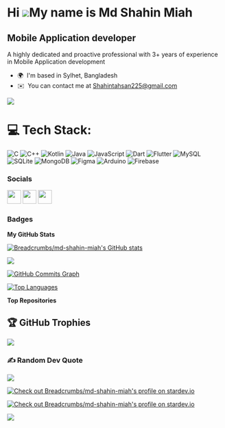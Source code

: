 Hi ![](https://user-images.githubusercontent.com/18350557/176309783-0785949b-9127-417c-8b55-ab5a4333674e.gif)My name is Md Shahin Miah
======================================================================================================================================

Mobile Application developer
----------------------------

A highly dedicated and proactive professional with 3+ years of experience in Mobile Application development

* 🌍  I'm based in Sylhet, Bangladesh
* ✉️  You can contact me at [Shahintahsan225@gmail.com](mailto:Shahintahsan225@gmail.com)

<a href="https://www.github.com/Breadcrumbs/md-shahin-miah" target="_blank" rel="noreferrer"><img
src="https://img.shields.io/github/followers/Breadcrumbs/md-shahin-miah?logo=github&style=for-the-badge&color=0891b2&labelColor=1c1917" /></a>


# 💻 Tech Stack:
![C](https://img.shields.io/badge/c-%2300599C.svg?style=for-the-badge&logo=c&logoColor=white) ![C++](https://img.shields.io/badge/c++-%2300599C.svg?style=for-the-badge&logo=c%2B%2B&logoColor=white) ![Kotlin](https://img.shields.io/badge/kotlin-%230095D5.svg?style=for-the-badge&logo=kotlin&logoColor=white) ![Java](https://img.shields.io/badge/java-%23ED8B00.svg?style=for-the-badge&logo=java&logoColor=white) ![JavaScript](https://img.shields.io/badge/javascript-%23323330.svg?style=for-the-badge&logo=javascript&logoColor=%23F7DF1E) ![Dart](https://img.shields.io/badge/dart-%230175C2.svg?style=for-the-badge&logo=dart&logoColor=white) ![Flutter](https://img.shields.io/badge/Flutter-%2302569B.svg?style=for-the-badge&logo=Flutter&logoColor=white) ![MySQL](https://img.shields.io/badge/mysql-%2300f.svg?style=for-the-badge&logo=mysql&logoColor=white) ![SQLite](https://img.shields.io/badge/sqlite-%2307405e.svg?style=for-the-badge&logo=sqlite&logoColor=white) ![MongoDB](https://img.shields.io/badge/MongoDB-%234ea94b.svg?style=for-the-badge&logo=mongodb&logoColor=white) 	![Figma](https://img.shields.io/badge/figma-%23F24E1E.svg?style=for-the-badge&logo=figma&logoColor=white) ![Arduino](https://img.shields.io/badge/-Arduino-00979D?style=for-the-badge&logo=Arduino&logoColor=white) ![Firebase](https://img.shields.io/badge/firebase-%23039BE5.svg?style=for-the-badge&logo=firebase)



### Socials

<p align="left"> <a href="https://www.github.com/Breadcrumbs/md-shahin-miah" target="_blank" rel="noreferrer"><img src="https://raw.githubusercontent.com/danielcranney/readme-generator/main/public/icons/socials/github.svg" width="32" height="32" /></a> <a href="https://www.linkedin.com/in/mohammad-shahin-0181431a4" target="_blank" rel="noreferrer"><img src="https://raw.githubusercontent.com/danielcranney/readme-generator/main/public/icons/socials/linkedin.svg" width="32" height="32" /></a> <a href="https://www.stackoverflow.com/users/13927880/shahin" target="_blank" rel="noreferrer"><img src="https://raw.githubusercontent.com/danielcranney/readme-generator/main/public/icons/socials/stackoverflow.svg" width="32" height="32" /></a></p>

### Badges

<b>My GitHub Stats</b>

<a href="http://www.github.com/Breadcrumbs/md-shahin-miah"><img src="https://github-readme-stats.vercel.app/api?username=Breadcrumbs/md-shahin-miah&show_icons=true&hide=&count_private=true&title_color=0891b2&text_color=ffffff&icon_color=0891b2&bg_color=1c1917&hide_border=true&show_icons=true" alt="Breadcrumbs/md-shahin-miah's GitHub stats" /></a>

<a href="http://www.github.com/Breadcrumbs/md-shahin-miah"><img src="https://github-readme-streak-stats.herokuapp.com/?user=Breadcrumbs/md-shahin-miah&stroke=ffffff&background=1c1917&ring=0891b2&fire=0891b2&currStreakNum=ffffff&currStreakLabel=0891b2&sideNums=ffffff&sideLabels=ffffff&dates=ffffff&hide_border=true" /></a>

<a href="http://www.github.com/Breadcrumbs/md-shahin-miah"><img src="https://github-readme-activity-graph.cyclic.app/graph?username=Breadcrumbs/md-shahin-miah&bg_color=1c1917&color=ffffff&line=0891b2&point=ffffff&area_color=1c1917&area=true&hide_border=true&custom_title=GitHub%20Commits%20Graph" alt="GitHub Commits Graph" /></a>

<a href="https://github.com/Breadcrumbs/md-shahin-miah" align="left"><img src="https://github-readme-stats.vercel.app/api/top-langs/?username=Breadcrumbs/md-shahin-miah&langs_count=10&title_color=0891b2&text_color=ffffff&icon_color=0891b2&bg_color=1c1917&hide_border=true&locale=en&custom_title=Top%20%Languages" alt="Top Languages" /></a>

<b>Top Repositories</b>
## 🏆 GitHub Trophies
![](https://github-profile-trophy.vercel.app/?username=Breadcrumbs/md-shahin-miah&theme=radical&no-frame=false&no-bg=false&margin-w=4)

### ✍️ Random Dev Quote
![](https://quotes-github-readme.vercel.app/api?type=horizontal&theme=radical)

<a href="https://stardev.io/developers/Breadcrumbs/md-shahin-miah"><img alt="Check out Breadcrumbs/md-shahin-miah's profile on stardev.io" src="https://stardev.io/developers/Breadcrumbs/md-shahin-miah/badge/languages/country.svg" /></a>

<a href="https://stardev.io/developers/Breadcrumbs/md-shahin-miah"><img alt="Check out Breadcrumbs/md-shahin-miah's profile on stardev.io" src="https://stardev.io/developers/Breadcrumbs/md-shahin-miah/badge/languages/locality.svg" /></a>

[![](https://visitcount.itsvg.in/api?id=Breadcrumbs/md-shahin-miah&icon=0&color=10)](https://visitcount.itsvg.in)

<div width="100%" align="center"></div><br /><br /><br /><br /><br /><br /><br />




